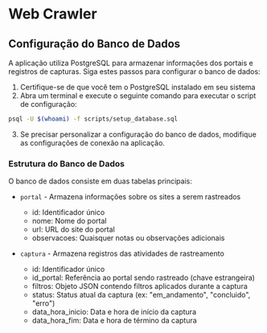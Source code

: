 # Web Crawler

## Configuração do Banco de Dados

A aplicação utiliza PostgreSQL para armazenar informações dos portais e registros de capturas. Siga estes passos para configurar o banco de dados:

1. Certifique-se de que você tem o PostgreSQL instalado em seu sistema
2. Abra um terminal e execute o seguinte comando para executar o script de configuração:

```bash
psql -U $(whoami) -f scripts/setup_database.sql
```

3. Se precisar personalizar a configuração do banco de dados, modifique as configurações de conexão na aplicação.

### Estrutura do Banco de Dados

O banco de dados consiste em duas tabelas principais:

- `portal` - Armazena informações sobre os sites a serem rastreados

  - id: Identificador único
  - nome: Nome do portal
  - url: URL do site do portal
  - observacoes: Quaisquer notas ou observações adicionais

- `captura` - Armazena registros das atividades de rastreamento

  - id: Identificador único
  - id_portal: Referência ao portal sendo rastreado (chave estrangeira)
  - filtros: Objeto JSON contendo filtros aplicados durante a captura
  - status: Status atual da captura (ex: "em_andamento", "concluido", "erro")
  - data_hora_inicio: Data e hora de início da captura
  - data_hora_fim: Data e hora de término da captura
